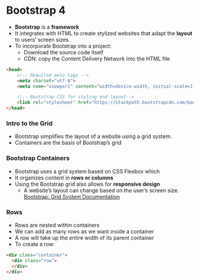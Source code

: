 # Bootstrap 4

* **Bootstrap** is a **framework**
* It integrates with HTML to create stylized websites that adapt the **layout** to users’ screen sizes
* To incorporate Bootstrap into a project:
    * Download the source code itself
    * CDN: copy the Content Delivery Network into the HTML file
```html
<head>
    <!-- Required meta tags -->
    <meta charset="utf-8">
    <meta name="viewport" content="width=device-width, initial-scale=1, shrink-to-fit=no">

    <!-- Bootstrap CSS for styling and layout-->
    <link rel="stylesheet" href="https://stackpath.bootstrapcdn.com/bootstrap/4.1.3/css/bootstrap.min.css" integrity="sha384-MCw98/SFnGE8fJT3GXwEOngsV7Zt27NXFoaoApmYm81iuXoPkFOJwJ8ERdknLPMO" crossorigin="anonymous">
</head>
```

### Intro to the Grid
* Bootstrap simplifies the layout of a website using a grid system.
* Containers are the basis of Bootstrap’s grid

### Bootstrap Containers
* Bootstrap uses a grid system based on CSS Flexbox which
* It organizes content in **rows or columns**
* Using the Bootstrap grid also allows for **responsive design**
    * A website’s layout can change based on the user’s screen size.
[Bootstrap: Grid System Documentation](https://getbootstrap.com/docs/4.1/layout/grid/)

### Rows
* Rows are nested within containers
* We can add as many rows as we want inside a container
* A row will take up the entire width of its parent container
* To create a row:
```html
<div class="container">
  <div class="row">
  </div>
</div>
```
